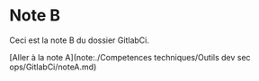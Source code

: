 # Note B

Ceci est la note B du dossier GitlabCi.

[Aller à la note A](note:./Competences techniques/Outils dev sec ops/GitlabCi/noteA.md)
